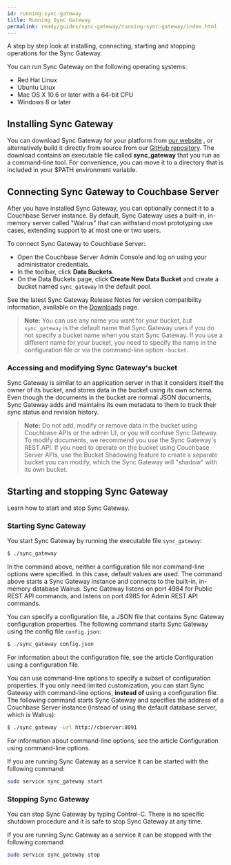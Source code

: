 ```yaml
---
id: running-sync-gateway
title: Running Sync Gateway
permalink: ready/guides/sync-gateway/running-sync-gateway/index.html
---
```


A step by step look at installing, connecting, starting and stopping operations for the Sync Gateway.

You can run Sync Gateway on the following operating systems:

- Red Hat Linux
- Ubuntu Linux
- Mac OS X 10.6 or later with a 64-bit CPU
- Windows 8 or later

## Installing Sync Gateway

You can download Sync Gateway for your platform from [our website](http://www.couchbase.com/download#cb-mobile) , or alternatively build it directly from source from our [GitHub repository](http://github.com/couchbase/sync_gateway). The download contains an executable file called **sync_gateway** that you run as a command-line tool. For convenience, you can move it to a directory that is included in your $PATH environment variable.

## Connecting Sync Gateway to Couchbase Server

After you have installed Sync Gateway, you can optionally connect it to a Couchbase Server instance. By default, Sync Gateway uses a built-in, in-memory server called "Walrus" that can withstand most prototyping use cases, extending support to at most one or two users.

To connect Sync Gateway to Couchbase Server:

- Open the Couchbase Server Admin Console and log on using your administrator credentials.
- In the toolbar, click **Data Buckets**.
- On the Data Buckets page, click **Create New Data Bucket** and create a bucket named `sync_gateway` in the default pool.

See the latest Sync Gateway Release Notes for version compatibility information, available on the [Downloads](http://www.couchbase.com/nosql-databases/downloads#Couchbase_Mobile) page.

> **Note:** You can use any name you want for your bucket, but `sync_gateway` is the default name that Sync Gateway uses if you do not specify a bucket name when you start Sync Gateway. If you use a different name for your bucket, you need to specify the name in the configuration file or via the command-line option `-bucket`.

### Accessing and modifying Sync Gateway's bucket

Sync Gateway is similar to an application server in that it considers itself the owner of its bucket, and stores data in the bucket using its own schema. Even though the documents in the bucket are normal JSON documents, Sync Gateway adds and maintains its own metadata to them to track their sync status and revision history.

> **Note:** Do not add, modify or remove data in the bucket using Couchbase APIs or the admin UI, or you will confuse Sync Gateway. To modify documents, we recommend you use the Sync Gateway's REST API. If you need to operate on the bucket using Couchbase Server APIs, use the Bucket Shadowing feature to create a separate bucket you can modify, which the Sync Gateway will "shadow" with its own bucket.

## Starting and stopping Sync Gateway

Learn how to start and stop Sync Gateway.

### Starting Sync Gateway

You start Sync Gateway by running the executable file `sync_gateway`:

```bash
$ ./sync_gateway
```

In the command above, neither a configuration file nor command-line options were specified. In this case, default values are used. The command above starts a Sync Gateway instance and connects to the built-in, in-memory database Walrus. Sync Gateway listens on port 4984 for Public REST API commands, and listens on port 4985 for Admin REST API commands.

You can specify a configuration file, a JSON file that contains Sync Gateway configuration properties. The following command starts Sync Gateway using the config file `config.json`:

```bash
$ ./sync_gateway config.json
```

For information about the configuration file, see the article Configuration using a configuration file.

You can use command-line options to specify a subset of configuration properties. If you only need limited customization, you can start Sync Gateway with command-line options, **instead of** using a configuration file. The following command starts Sync Gateway and specifies the address of a Couchbase Server instance (instead of using the default database server, which is Walrus):

```bash
$ ./sync_gateway -url http://cbserver:8091
```

For information about command-line options, see the article Configuration using command-line options.

If you are running Sync Gateway as a service it can be started with the following command:

```bash
sudo service sync_gateway start
```

### Stopping Sync Gateway

You can stop Sync Gateway by typing Control-C. There is no specific shutdown procedure and it is safe to stop Sync Gateway at any time.

If you are running Sync Gateway as a service it can be stopped with the following command:

```bash
sudo service sync_gateway stop
```